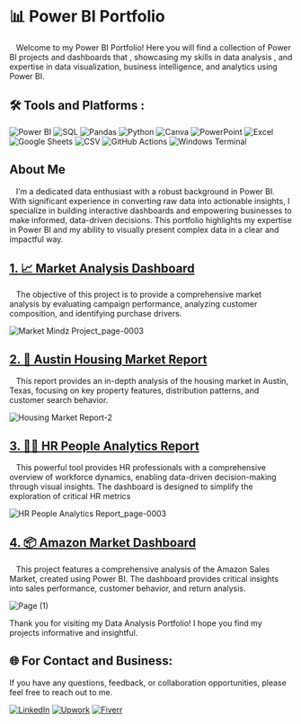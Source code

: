# 📊 Power BI Portfolio 

&nbsp;&nbsp;&nbsp;Welcome to my Power BI Portfolio! Here you will find a collection of Power BI projects and dashboards that , showcasing my skills in data analysis ,  and expertise in data visualization, business intelligence, and analytics using Power BI.

## 🛠️ Tools and Platforms :

![Power BI](https://img.shields.io/badge/Power_BI-F2C811.svg?style=flat&logo=power-bi&logoColor=black)
![SQL](https://img.shields.io/badge/SQL-%2300758F.svg?style=flat&logo=postgresql&logoColor=white)
![Pandas](https://img.shields.io/badge/Pandas-%23150458.svg?style=flat&logo=pandas&logoColor=white)
![Python](https://img.shields.io/badge/Python-%2314354C.svg?style=flat&logo=python&logoColor=white)
![Canva](https://img.shields.io/badge/Canva-%2300C4CC.svg?style=flat&logo=canva&logoColor=white)
![PowerPoint](https://img.shields.io/badge/PowerPoint-%23B7472A.svg?style=flat&logo=microsoft-powerpoint&logoColor=white)
![Excel](https://img.shields.io/badge/Excel-%23217346.svg?style=flat&logo=microsoft-excel&logoColor=white)
![Google Sheets](https://img.shields.io/badge/Google_Sheets-%234285F4.svg?style=flat&logo=google-sheets&logoColor=white)
![CSV](https://img.shields.io/badge/CSV-%2300B22D.svg?style=flat&logo=csv&logoColor=white)
![GitHub Actions](https://img.shields.io/badge/GitHub_Actions-%232671E5.svg?style=flat&logo=github-actions&logoColor=white)
![Windows Terminal](https://img.shields.io/badge/Windows_Terminal-%234D4D4D.svg?style=flat&logo=windows-terminal&logoColor=white)


## About Me

&nbsp;&nbsp;&nbsp;I’m a dedicated data enthusiast with a robust background in Power BI. With significant experience in converting raw data into actionable insights, I specialize in building interactive dashboards and empowering businesses to make informed, data-driven decisions. This portfolio highlights my expertise in Power BI and my ability to visually present complex data in a clear and impactful way.


## [1. **📈 Market Analysis Dashboard**](https://github.com/M-Herradi/Power-BI-Portfolio/tree/main/Market%20Analysis%20Dashboard)

&nbsp;&nbsp;&nbsp;The objective of this project is to provide a comprehensive market analysis by evaluating campaign performance, analyzing customer composition, and identifying purchase drivers.
&nbsp;&nbsp;
   
![Market Mindz Project_page-0003](https://github.com/user-attachments/assets/cf681236-9aff-4c64-9910-38d1deb02f28)



## [2. **🏡 Austin Housing Market Report**  ](https://github.com/M-Herradi/Power-BI-Portfolio/tree/main/Austing%20Housing%20Market%20Report)
&nbsp;&nbsp;&nbsp;This report provides an in-depth analysis of the housing market in Austin, Texas, focusing on key property features, distribution patterns, and customer search behavior. 
&nbsp;&nbsp;

![Housing Market Report-2](https://github.com/user-attachments/assets/6ef68391-903a-49ec-965a-32d65aae7e6d)


## [3. **🧑‍💼 HR People Analytics Report**  ](https://github.com/mherradi/Power-BI/tree/main/HR%20People%20Analytics%20Report)

&nbsp;&nbsp;&nbsp;This powerful tool provides HR professionals with a comprehensive overview of workforce dynamics, enabling data-driven decision-making through visual insights. The dashboard is designed to simplify the exploration of critical HR metrics

![HR People Analytics Report_page-0003](https://github.com/user-attachments/assets/1654ab7a-6672-446e-bce8-2c0ccc985f71)

## [4. **📦 Amazon Market Dashboard**  ](https://github.com/mherradi/Power-BI/tree/main/Amazon%20Sales%20Dashboard)

&nbsp;&nbsp;&nbsp;This project features a comprehensive analysis of the Amazon Sales Market, created using Power BI. The dashboard provides critical insights into sales performance, customer behavior, and return analysis.

![Page  (1)](https://github.com/user-attachments/assets/fa29b6f1-8082-41ed-af78-137bce93e19c)




Thank you for visiting my Data Analysis Portfolio! I hope you find my projects informative and insightful.


## 🌐 For Contact and Business:

If you have any questions, feedback, or collaboration opportunities, please feel free to reach out to me. 

[![LinkedIn](https://img.shields.io/badge/LinkedIn-%230077B5.svg?logo=linkedin&logoColor=white)](https://linkedin.com/in/www.linkedin.com/in/mohammed-herradi) 
[![Upwork](https://img.shields.io/badge/Upwork-%2300A3EC.svg?logo=upwork&logoColor=white)](https://www.upwork.com/) 
[![Fiverr](https://img.shields.io/badge/Fiverr-%2300B22D.svg?logo=fiverr&logoColor=white)](https://www.fiverr.com/)


